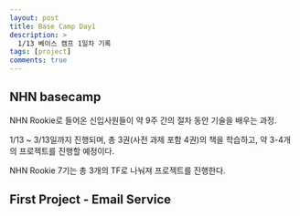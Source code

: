 ```yaml
---
layout: post
title: Base Camp Day1
description: >
  1/13 베이스 캠프 1일차 기록
tags: [project]
comments: true
---
```


## NHN basecamp

NHN Rookie로 들어온 신입사원들이 약 9주 간의 절차 동안 기술을 배우는 과정.

1/13 ~ 3/13일까지 진행되며, 총 3권(사전 과제 포함 4권)의 책을 학습하고, 약 3-4개의 프로젝트를 진행할 예정이다.

NHN Rookie 7기는 총 3개의 TF로 나눠져 프로젝트를 진행한다.



## First Project - Email Service

